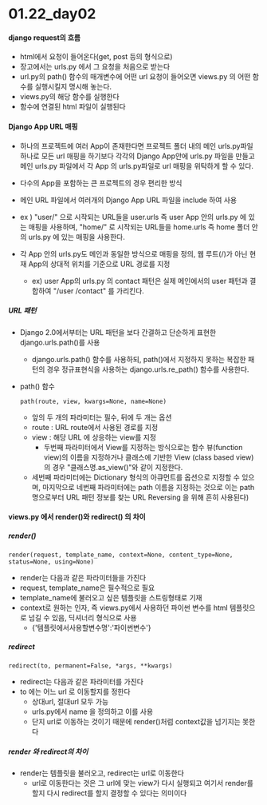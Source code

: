 # 01.22_day02

#### django request의 흐름

* html에서 요청이 들어온다(get, post 등의 형식으로)
* 장고에서는 urls.py 에서 그 요청을 처음으로 받는다
* url.py의 path() 함수의 매개변수에 어떤 url 요청이 들어오면  views.py 의 어떤 함수를 실행시킬지 명시해 놓는다.
* views.py의 해당 함수를 실행한다
* 함수에 연결된 html 파일이 실행된다





#### Django App URL 매핑

* 하나의 프로젝트에 여러 App이 존재한다면 프로젝트 폴더 내의 메인 urls.py파일 하나로 모든 url 매핑을 하기보다 각각의 Django App안에 urls.py 파일을 만들고 메인 urls.py 파일에서 각 App 의 urls.py파일로 url 매핑을 위탁하게 할 수 있다.
* 다수의 App을 포함하는 큰 프로젝트의 경우 편리한 방식
*  메인 URL 파일에서 여러개의 Django App URL 파일을 include 하여 사용
  * ex ) "user/" 으로 시작되는 URL들을 user.urls 즉 user App 안의 urls.py 에 있는 매핑을 사용하며, "home/" 로 시작되는 URL들을 home.urls 즉 home 폴더 안의 urls.py 에 있는 매핑을 사용한다.

* 각 App 안의 urls.py도 메인과 동일한 방식으로 매핑을 정의, 웹 루트(/)가 아닌 현재 App의 상대적 위치를 기준으로 URL 경로를 지정
  * ex) user App의 urls.py 의 contact 패턴은 실제 메인에서의 user 패턴과 결합하여 "/user /contact" 를 가리킨다. 

##### URL 패턴

* Django 2.0에서부터는 URL 패턴을 보다 간결하고 단순하게 표현한 django.urls.path()를 사용
  * django.urls.path() 함수를 사용하되, path()에서 지정하지 못하는 복잡한 패턴의 경우 정규표현식을 사용하는 django.urls.re_path() 함수를 사용한다.

* path() 함수

  ```PY
  path(route, view, kwargs=None, name=None)
  ```

  * 앞의 두 개의 파라미터는 필수, 뒤에 두 개는 옵션
  * route : URL route에서 사용된 경로를 지정
  * view : 해당 URL 에 상응하는 view를 지정
    *  두번째 파라미터에서 View를 지정하는 방식으로는 함수 뷰(function view)의 이름을 지정하거나 클래스에 기반한 View (class based view)의 경우 "클래스명.as_view()"와 같이 지정한다. 
  * 세번째 파라미터에는 Dictionary 형식의 아큐먼트를 옵션으로 지정할 수 있으며, 마지막으로 네번째 파라미터에는 path 이름을 지정하는 것으로 이는 path명으로부터 URL 패턴 정보를 찾는 URL Reversing 을 위해 흔히 사용된다)

#### views.py 에서 render()와 redirect() 의 차이

##### render()

```
render(request, template_name, context=None, content_type=None, status=None, using=None)
```

* render는 다음과 같은 파라미터들을 가진다
* request, template_name은 필수적으로 필요
* template_name에 불러오고 싶은 템플릿을 스트링형태로 기재
* context로 원하는 인자, 즉 views.py에서 사용하던 파이썬 변수를 html 템플릿으로 넘길 수 있음, 딕셔너리 형식으로 사용 
  * {'템플릿에서사용할변수명':'파이썬변수'}

##### redirect

```
redirect(to, permanent=False, *args, **kwargs)
```

* redirect는 다음과 같은 파라미터를 가진다
* to 에는 어느 url 로 이동할지를 정한다
  * 상대url, 절대url 모두 가능
  * urls.py에서 name 을 정의하고 이를 사용
  * 단지 url로 이동하는 것이기 때문에 render()처럼 context값을 넘기지는 못한다

##### render 와 redirect의 차이

* render는 템플릿을 불러오고, redirect는 url로 이동한다
  * url로 이동한다는 것은 그 url에 맞는 view가 다시 실행되고 여기서 render를 할지 다시 redirect를 할지 결정할 수 있다는 의미이다